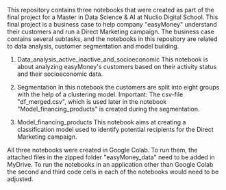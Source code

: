 This repository contains three notebooks that were created as part of the final project for a Master in Data Science & AI at Nuclio Digital School. This final project is a business case to help company "easyMoney" 
understand their customers and run a Direct Marketing campaign. The business case contains several subtasks, and the notebooks in this repository are related to data analysis, customer segmentation and model building.

1) Data_analysis_active_inactive_and_socioeconomic
This notebook is about analyzing easyMoney's customers based on their activity status and their socioeconomic data.

2) Segmentation
In this notebook the customers are split into eight groups with the help of a clustering model. Important: The csv-file "df_merged.csv", which is used later in the notebook "Model_financing_products"
is created during the segmentation.

3) Model_financing_products
This notebook aims at creating a classification model used to identify potential recipients for the Direct Marketing campaign.

All three notebooks were created in Google Colab. To run them, the attached files in the zipped folder "easyMoney_data" need to be added in MyDrive. To run the notebooks in an application other 
than Google Colab the second and third code cells in each of the notebooks would need to be adjusted.
